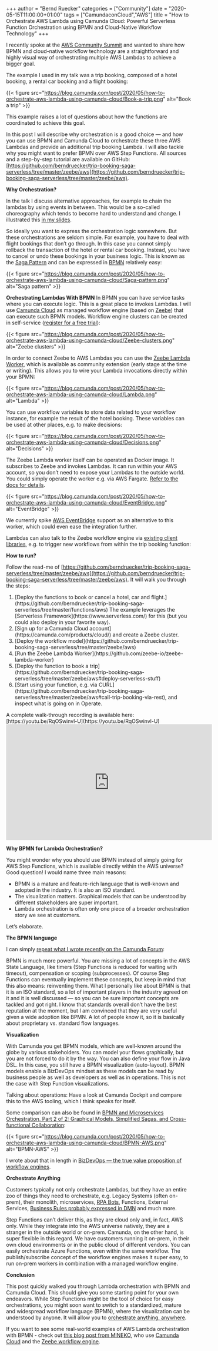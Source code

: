 +++
author = "Bernd Ruecker"
categories = ["Community"]
date = "2020-05-15T11:00:00+01:00"
tags = ["CamundaconCloud","AWS"]
title = "How to Orchestrate AWS Lambda using Camunda Cloud: Powerful Serverless Function Orchestration using BPMN and Cloud-Native Workflow Technology"
+++

I recently spoke at the [AWS Community Summit](https://www.comsum.co.uk/) and wanted to share how BPMN and cloud-native workflow technology are a straightforward and highly visual way of orchestrating multiple AWS Lambdas to achieve a bigger goal.

<!--more-->

The example I used in my talk was a trip booking, composed of a hotel booking, a rental car booking and a flight booking:

{{< figure src="https://blog.camunda.com/post/2020/05/how-to-orchestrate-aws-lambda-using-camunda-cloud/Book-a-trip.png" alt="Book a trip" >}}

This example raises a lot of questions about how the functions are coordinated to achieve this goal.

In this post I will describe why orchestration is a good choice — and how you can use BPMN and Camunda Cloud to orchestrate these three AWS Lambdas and provide an additional trip booking Lambda. I will also tackle why you might want to prefer BPMN over AWS Step Functions. All sources and a step-by-step tutorial are available on GitHub: [https://github.com/berndruecker/trip-booking-saga-serverless/tree/master/zeebe/aws](https://github.com/berndruecker/trip-booking-saga-serverless/tree/master/zeebe/aws).

__Why Orchestration?__

In the talk I discuss alternative approaches, for example to chain the lambdas by using events in between. This would be a so-called choreography which tends to become hard to understand and change. I illustrated this [in my slides](https://www.slideshare.net/BerndRuecker/coordination-of-serverless-functions-aws-comsum?ref=https://cdn.embedly.com/widgets/media.html?src=https%3A%2F%2Fwww.slideshare.net%2Fslideshow%2Fembed_code%2Fkey%2FabSaL4MHmoWCvE&display_name=SlideShare&url=https%3A%2F%2Fwww.slideshare.net%2FBerndRuecker%2Fcoordination-of-serverless-functions-aws-comsum&image=https%3A%2F%2Fcdn.slidesharecdn.com%2Fss_thumbnails%2Fcoordinationofserverlessfunctions-awscomsum-200511135038-thumbnail-4.jpg%3Fcb%3D1589225934&key=a19fcc184b9711e1b4764040d3dc5c07&type=text%2Fhtml&schema=slideshare).

So ideally you want to express the orchestration logic somewhere. But these orchestrations are seldom simple. For example, you have to deal with flight bookings that don’t go through. In this case you cannot simply rollback the transaction of the hotel or rental car booking. Instead, you have to cancel or undo these bookings in your business logic. This is known as the [Saga Pattern](https://blog.bernd-ruecker.com/saga-how-to-implement-complex-business-transactions-without-two-phase-commit-e00aa41a1b1b) and can be expressed in [BPMN](https://camunda.com/bpmn/) relatively easy:

{{< figure src="https://blog.camunda.com/post/2020/05/how-to-orchestrate-aws-lambda-using-camunda-cloud/Saga-pattern.png" alt="Saga pattern" >}}

__Orchestrating Lambdas With BPMN__
In BPMN you can have service tasks where you can execute logic. This is a great place to invokes Lambdas. I will use [Camunda Cloud](https://camunda.com/de/products/cloud/) as managed workflow engine (based on [Zeebe](http://zeebe.io/)) that can execute such BPMN models. Workflow engine clusters can be created in self-service ([register for a free trial](https://camunda.com/de/products/cloud/)):

{{< figure src="https://blog.camunda.com/post/2020/05/how-to-orchestrate-aws-lambda-using-camunda-cloud/Zeebe-clusters.png" alt="Zeebe clusters" >}}

In order to connect Zeebe to AWS Lambdas you can use the [Zeebe Lambda Worker](https://github.com/zeebe-io/zeebe-lambda-worker), which is available as community extension (early stage at the time or writing). This allows you to wire your Lambda invocations directly within your BPMN:

{{< figure src="https://blog.camunda.com/post/2020/05/how-to-orchestrate-aws-lambda-using-camunda-cloud/Lambda.png" alt="Lambda" >}}

You can use workflow variables to store data related to your workflow instance, for example the result of the hotel booking. These variables can be used at other places, e.g. to make decisions:

{{< figure src="https://blog.camunda.com/post/2020/05/how-to-orchestrate-aws-lambda-using-camunda-cloud/Decisions.png" alt="Decisions" >}}

The Zeebe Lambda worker itself can be operated as Docker image. It subscribes to Zeebe and invokes Lambdas. It can run within your AWS account, so you don’t need to expose your Lambdas to the outside world. You could simply operate the worker e.g. via AWS Fargate. [Refer to the docs for details](https://github.com/zeebe-io/zeebe-lambda-worker).

{{< figure src="https://blog.camunda.com/post/2020/05/how-to-orchestrate-aws-lambda-using-camunda-cloud/EventBridge.png" alt="EventBridge" >}}

We currently spike [AWS EventBridge](https://aws.amazon.com/de/eventbridge/) support as an alternative to this worker, which could even ease the integration further.

Lambdas can also talk to the Zeebe workflow engine via [existing client libraries](https://docs.zeebe.io/clients/index.html), e.g. to trigger new workflows from within the trip booking function:

<script src="https://gist.github.com/berndruecker/10d3b47878ed8c1bad23eaeb88ed0f9f.js"></script>

__How to run?__

Follow the read-me of [https://github.com/berndruecker/trip-booking-saga-serverless/tree/master/zeebe/aws](https://github.com/berndruecker/trip-booking-saga-serverless/tree/master/zeebe/aws). It will walk you through the steps:
<ol>
<li>[Deploy the functions to book or cancel a hotel, car and flight.](https://github.com/berndruecker/trip-booking-saga-serverless/tree/master/functions/aws) The example leverages the [Serverless Framework](https://www.serverless.com/) for this (but you could also deploy in your favorite way).
<li>[Sign up for a Camunda Cloud account](https://camunda.com/products/cloud/) and create a Zeebe cluster.</li>
<li>[Deploy the workflow model](https://github.com/berndruecker/trip-booking-saga-serverless/tree/master/zeebe/aws)</li>
<li>[Run the Zeebe Lambda Worker](https://github.com/zeebe-io/zeebe-lambda-worker)</li>
<li>[Deploy the function to book a trip](https://github.com/berndruecker/trip-booking-saga-serverless/tree/master/zeebe/aws#deploy-serverless-stuff)</li>
<li>[Start using your function, e.g. via CURL](https://github.com/berndruecker/trip-booking-saga-serverless/tree/master/zeebe/aws#call-trip-booking-via-rest), and inspect what is going on in Operate.</li>
</ol>
A complete walk-through recording is available here: [https://youtu.be/RqOSwinvl-U](https://youtu.be/RqOSwinvl-U)

<iframe width="560" height="315" src="https://www.youtube.com/embed/RqOSwinvl-U" frameborder="0" allow="accelerometer; autoplay; encrypted-media; gyroscope; picture-in-picture" allowfullscreen></iframe>


__Why BPMN for Lambda Orchestration?__

You might wonder why you should use BPMN instead of simply going for AWS Step Functions, which is available directly within the AWS universe? Good question!
I would name three main reasons:
<ul>
<li>BPMN is a mature and feature-rich language that is well-known and adopted in the industry. It is also an ISO standard.</li>
<li>The visualization matters. Graphical models that can be understood by different stakeholders are super important.</li>
<li>Lambda orchestration is often only one piece of a broader orchestration story we see at customers.</li>
</ul>

Let’s elaborate.

__The BPMN language__

I can simply [repeat what I wrote recently on the Camunda Forum](https://forum.camunda.org/t/bpmn-vs-aws-step-function/5460):

BPMN is much more powerful. You are missing a lot of concepts in the AWS State Language, like timers (Step Functions is reduced for waiting with timeout), compensation or scoping (subprocesses). Of course Step Functions can eventually implement these concepts, but keep in mind that this also means: reinventing them. What I personally like about BPMN is that it is an ISO standard, so a lot of important players in the industry agreed on it and it is well discussed — so you can be sure important concepts are tackled and got right. I know that standards overall don’t have the best reputation at the moment, but I am convinced that they are very useful given a wide adoption like BPMN. A lot of people know it, so it is basically about proprietary vs. standard flow languages.

__Visualization__

With Camunda you get BPMN models, which are well-known around the globe by various stakeholders. You can model your flows graphically, but you are not forced to do it by the way. You can also define your flow in Java DSL. In this case, you still have a BPMN visualization (auto-layout). BPMN models enable a BizDevOps mindset as these models can be read by business people as well as developers as well as in operations. This is not the case with Step Function visualizations.

Talking about operations: Have a look at Camunda Cockpit and compare this to the AWS tooling, which I think speaks for itself.

Some comparison can also be found in [BPMN and Microservices Orchestration, Part 2 of 2: Graphical Models, Simplified Sagas, and Cross-functional Collaboration](https://zeebe.io/blog/2018/08/bpmn-microservices-orchestration-part-2-graphical-models/):

{{< figure src="https://blog.camunda.com/post/2020/05/how-to-orchestrate-aws-lambda-using-camunda-cloud/BPMN-AWS.png" alt="BPMN-AWS" >}}

I wrote about that in length in [BizDevOps — the true value proposition of workflow engines](https://blog.bernd-ruecker.com/bizdevops-the-true-value-proposition-of-workflow-engines-f342509ba8bb).

__Orchestrate Anything__

Customers typically not only orchestrate Lambdas, but they have an entire zoo of things they need to orchestrate, e.g. Legacy Systems (often on-prem), their monolith, microservices, [RPA Bots](https://blog.bernd-ruecker.com/how-to-benefit-from-robotic-process-automation-rpa-9edc04430afa), Functions, External Services, [Business Rules probably expressed in DMN](https://camunda.com/dmn/) and much more.

Step Functions can’t deliver this, as they are cloud only and, in fact, AWS only. While they integrate into the AWS universe natively, they are a stranger in the outside world or on-prem.
Camunda, on the other hand, is super flexible in this regard. We have customers running it on-prem, in their own cloud environments or in the public cloud of different vendors. You can easily orchestrate Azure Functions, even within the same workflow. The publish/subscribe concept of the workflow engines makes it super easy, to run on-prem workers in combination with a managed workflow engine.

__Conclusion__

This post quickly walked you through Lambda orchestration with BPMN and Camunda Cloud. This should give you some starting point for your own endeavors. While Step Functions might be the tool of choice for easy orchestrations, you might soon want to switch to a standardized, mature and widespread workflow language (BPMN), where the visualization can be understood by anyone. It will allow you to [orchestrate anything, anywhere](https://www.camundacon.com/live/hub/).

If you want to see some real-world examples of AWS Lambda orchestration with BPMN - check out [this blog post from MINEKO](https://blog.camunda.com/post/2020/03/orchestrating-lambdas-using-camunda-cloud/), who use [Camunda Cloud](https://camunda.com/products/cloud/) and the [Zeebe workflow engine](https://zeebe.io/).
